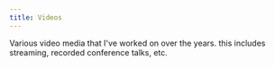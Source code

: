 ```yaml
---
title: Videos
---
```

Various video media that I've worked on over the years. this includes streaming, recorded conference talks, etc.
